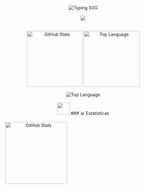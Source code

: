 
</samp>
</div>

<div align="center" width="100%">
  <img src="https://readme-typing-svg.demolab.com?font=Iosevka&color=f4cd7c&width=900&size=22&center=true&lines=I+am+from+Brazil;I'm+a+student+of+Analysis+and+Systems+Development;I'm+also+a+Designer;Be+welcome!" alt="Typing SVG"/>
</div>

<br>

<div align="center">
  <img src="https://img.shields.io/badge/kami_♡-black" />
</div>
      
<br>
<br>
      
<div align="center">
  <img height=180 align="center" alt="GitHub Stats" src="https://github-readme-stats.vercel.app/api/?username=kamillyvm&show_icons=true&count_private=true&rank_icon=github&theme=ayu-mirage&font=Iosevka"/>
  <img height=180 align="center" alt="Top Language" src="https://github-readme-stats.vercel.app/api/top-langs/?username=kamillyvm&layout=compact&font=Iosevka&langs_count=16&theme=ayu-mirage"/>
  <br>
  <br>
  <img align="center" alt="Top Language" src="http://github-profile-summary-cards.vercel.app/api/cards/profile-details?username=kamillyvm&theme=ayu_mirage"/>
</div>


<div align="center" style="display: inline_block"><br>
<img width="40" src="https://cdn.jsdelivr.net/gh/devicons/devicon@latest/icons/cplusplus/cplusplus-original.svg" />
### 📊 Estatísticas

<p>

<img 
align="left" 
alt="GitHub Stats" 
height="200" 
src="https://github-readme-stats.vercel.app/api/top-langs/?username=delsinx&theme=tokyonight&layout=compact&custom_title=Tecnologias&langs_count=3" 
/>

</p>
